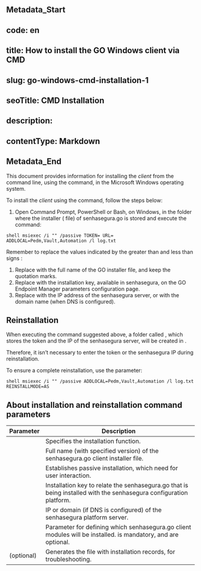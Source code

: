 ## Metadata_Start 
## code: en
## title: How to install the GO Windows client via CMD 
## slug: go-windows-cmd-installation-1 
## seoTitle: CMD Installation 
## description:  
## contentType: Markdown 
## Metadata_End
This document provides information for installing the  *client* from the command line, using the  command, in the Microsoft Windows operating system.

To install the  *client* using the  command, follow the steps below:

1. Open Command Prompt, PowerShell or Bash, on Windows, in the folder where the installer ( file) of senhasegura.go is stored and execute the command:

`shell
msiexec /i "" /passive TOKEN= URL= ADDLOCAL=Pedm,Vault,Automation /l log.txt
`

Remember to replace the values ​​indicated by the greater than and less than signs :

1. Replace  with the full name of the GO installer file, and keep the quotation marks.
2. Replace  with the installation key, available in senhasegura, on the GO Endpoint Manager parameters configuration page.
3. Replace  with the IP address of the senhasegura server, or with the domain name (when DNS is configured).

## Reinstallation

When executing the command suggested above, a folder called , which stores the token and the IP of the senhasegura server, will be created in .

Therefore, it isn’t  necessary to enter the token or the senhasegura IP during reinstallation.

To ensure a complete reinstallation, use the  parameter:

`shell
msiexec /i "" /passive ADDLOCAL=Pedm,Vault,Automation /l log.txt REINSTALLMODE=AS
`

## About installation and reinstallation command parameters

| Parameter	                   | Description                                                                                                                               |
|-----------------------------------|-------------------------------------------------------------------------------------------------------------------------------------------|
|                           	  | Specifies the  installation function.                                                                                            |
|  | Full name (with specified version) of the senhasegura.go client installer file.                                                           |
|                     	  | Establishes passive installation, which need for user interaction.                                                                        |
|                        	  | Installation key to relate the senhasegura.go that is being installed with the senhasegura configuration platform.                        |
|                          	  | IP or domain (if DNS is configured) of the senhasegura platform server.                                                                   |
|                     	  | Parameter for defining which senhasegura.go client modules will be installed.  is mandatory,  and  are optional. |
|  (optional)           | Generates the  file with installation records, for troubleshooting.                                                              |
